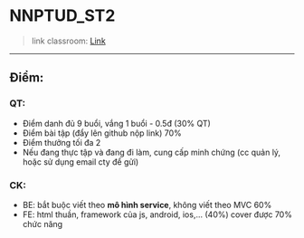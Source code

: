 # NNPTUD_ST2
> link classroom: [Link](https://classroom.google.com/u/0/c/NzYwMTcwMTU4NTU3)
---
## Điểm:
### QT:
- Điểm danh đủ 9 buổi, vắng 1 buổi - 0.5đ (30% QT)
- Điểm bài tập (đẩy lên github nộp link) 70%
- Điểm thưởng tối đa 2
- Nếu đang thực tập và đang đi làm, cung cấp minh chứng (cc quản lý, hoặc sử dụng email cty để gửi)
### CK:
- BE: bắt buộc viết theo **mô hình service**, không viết theo MVC 60% 
- FE: html thuần, framework của js, android, ios,... (40%) cover được 70% chức năng